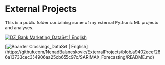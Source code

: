# External Projects
This is a public folder containing some of my external Pythonic ML projects and analyses.

[![DZ_Bank Marketing_DataSet | English](https://img.shields.io/badge/DZ_Bank%20Marketing_DataSet%20(Classification)-English-yellowblue?logoColor=blue&labelColor=yellow)](https://github.com/NenadBalaneskovic/ExternalProjects/blob/main/DZ_bank_DataSet_classification/README.md)

[![Boarder Crossings_DataSet | English](https://img.shields.io/badge/Boarder_Crossings_DataSet%20(SARIMAX_Forecasting)-English-yellowblue?logoColor=blue&labelColor=yellow)](https://github.com/NenadBalaneskovic/ExternalProjects/blob/a9402ecef286a13733cec354906aa25cb655c97c/SARIMAX_Forecasting/README.md)
